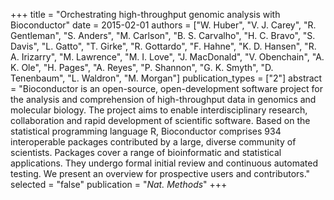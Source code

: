 +++
title = "Orchestrating high-throughput genomic analysis with Bioconductor"
date = 2015-02-01
authors = ["W. Huber", "V. J. Carey", "R. Gentleman", "S. Anders", "M. Carlson", "B. S. Carvalho", "H. C. Bravo", "S. Davis", "L. Gatto", "T. Girke", "R. Gottardo", "F. Hahne", "K. D. Hansen", "R. A. Irizarry", "M. Lawrence", "M. I. Love", "J. MacDonald", "V. Obenchain", "A. K. Ole", "H. Pages", "A. Reyes", "P. Shannon", "G. K. Smyth", "D. Tenenbaum", "L. Waldron", "M. Morgan"]
publication_types = ["2"]
abstract = "Bioconductor is an open-source, open-development software project for the analysis and comprehension of high-throughput data in genomics and molecular biology. The project aims to enable interdisciplinary research, collaboration and rapid development of scientific software. Based on the statistical programming language R, Bioconductor comprises 934 interoperable packages contributed by a large, diverse community of scientists. Packages cover a range of bioinformatic and statistical applications. They undergo formal initial review and continuous automated testing. We present an overview for prospective users and contributors."
selected = "false"
publication = "*Nat. Methods*"
+++

